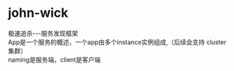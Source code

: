 # john-wick
极速追杀---服务发现框架<br>
App是一个服务的概述，一个app由多个instance实例组成,（后续会支持 cluster 集群）<br>
naming是服务端，client是客户端

